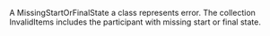 A MissingStartOrFinalState a class represents error. The collection InvalidItems includes the participant with missing start or final state.